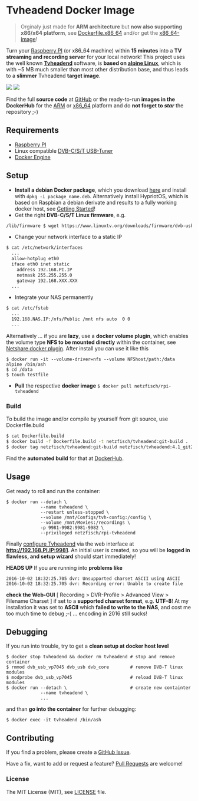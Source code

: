 # Tvheadend Docker Image

> Orginaly just made for **ARM architecture** but **now also supporting x86/x64 platform**, see [Dockerfile.x86_64](https://github.com/netzfisch/rpi-tvheadend/blob/master/Dockerfile.x86_64) and/or get the [x86_64-image](https://hub.docker.com/r/netzfisch/tvheadend/)!

Turn your [Raspberry PI](http://raspberrypi.org) (or x86_64 machine) within **15 minutes** into a **TV streaming and recording server** for your local network! This project uses the well known **[Tvheadend](https://tvheadend.org/)** software, is **based on [alpine Linux](http://www.alpinelinux.org/)**, which is with ~5 MB much smaller than most other distribution base, and thus leads to a **slimmer** Tvheadend **target image**.

[![](https://images.microbadger.com/badges/version/netzfisch/rpi-tvheadend.svg)](https://microbadger.com/images/netzfisch/rpi-tvheadend "Inspect image!") [![](https://images.microbadger.com/badges/image/netzfisch/rpi-tvheadend.svg)](https://microbadger.com/images/netzfisch/rpi-tvheadend "Inspect image!")

Find the full **source code** at [GitHub](https://github.com/netzfisch/rpi-tvheadend) or the ready-to-run **images in the DockerHub** for the  [ARM](https://hub.docker.com/r/netzfisch/rpi-tvheadend/) or [x86_64](https://hub.docker.com/r/netzfisch/tvheadend/) platform and do **not forget to _star_** the repository ;-)

## Requirements

- [Raspberry PI](http://raspberrypi.org)
- Linux compatible [DVB-C/S/T USB-Tuner](http://www.linuxtv.org/wiki/index.php/DVB-T_USB_Devices)
- [Docker Engine](https://docs.docker.com/engine/quickstart/)

## Setup

- **Install a debian Docker package**, which you download [here](http://blog.hypriot.com/downloads/) and install with `dpkg -i package_name.deb`. Alternatively install HypriotOS, which is based on Raspbian a debian derivate and results to a fully working docker host, see [Getting Started](http://blog.hypriot.com/getting-started-with-docker-and-linux-on-the-raspberry-pi/)!
- Get the right **DVB-C/S/T Linux firmware**, e.g.

```sh
/lib/firmware $ wget https://www.linuxtv.org/downloads/firmware/dvb-usb-vp7045-01.fw
```

- Change your network interface to a static IP

```sh
$ cat /etc/network/interfaces
  ...
  allow-hotplug eth0
  iface eth0 inet static
    address 192.168.PI.IP
    netmask 255.255.255.0
    gateway 192.168.XXX.XXX
  ...
```

- Integrate your NAS permanently

```sh
$ cat /etc/fstab
  ...
  192.168.NAS.IP:/nfs/Public /mnt nfs auto  0 0
  ...
```

Alternatively ... if you are **lazy**, use a **docker volume plugin**, which enables the volume type **NFS to be mounted directly** within the container, see [Netshare docker plugin](http://netshare.containx.io/). After install you can use it like this

    $ docker run -it --volume-driver=nfs --volume NFShost/path:/data alpine /bin/ash
    $ cd /data
    $ touch testfile

- **Pull** the respective **docker image** `$ docker pull netzfisch/rpi-tvheadend`

### Build

To build the image and/or compile by yourself from git source, use Dockerfile.build

```sh
$ cat Dockerfile.build
$ docker build -f Dockerfile.build -t netzfisch/tvheadend:git-build .
$ docker tag netzfisch/tvheadend:git-build netzfisch/tvheadend:4.1_git20161008
```

Find the **automated build** for that at [DockerHub](https://hub.docker.com/r/netzfisch/tvheadend/).

## Usage

Get ready to roll and run the container:

    $ docker run --detach \
                 --name tvheadend \
                 --restart unless-stopped \
                 --volume /mnt/Configs/tvh-config:/config \
                 --volume /mnt/Movies:/recordings \
                 -p 9981-9982:9981-9982 \
                 --privileged netzfisch/rpi-tvheadend

Finally [configure Tvheadend](http://docs.tvheadend.org/configure_tvheadend/) via the web interface at **http://192.168.PI.IP:9981**. An initial user is created, so you will be **logged in flawless, and setup wizard** should start immediately!

**HEADS UP** If you are running into **problems like**

    2016-10-02 18:32:25.705 dvr: Unsupported charset ASCII using ASCII
    2016-10-02 18:32:25.705 dvr: Recording error: Unable to create file

**check the Web-GUI** [ Recording > DVR-Profile > Advanced View > Filename Charset ] if set to a **supported charset format**, e.g. **UTF-8**! At my installation it was set to **ASCII** which **failed to write to the NAS**, and cost me too much time to debug ;-( ... encoding in 2016 still sucks!

## Debugging

If you run into trouble, try to get a **clean setup at docker host level**

    $ docker stop tvheadend && docker rm tvheadend # stop and remove container
    $ rmmod dvb_usb_vp7045 dvb_usb dvb_core        # remove DVB-T linux modules
    $ modprobe dvb_usb_vp7045                      # reload DVB-T linux modules
    $ docker run --detach \                        # create new containter
                 --name tvheadend \
                 ...

and than **go into the container** for further debugging:

    $ docker exec -it tvheadend /bin/ash

## Contributing

If you find a problem, please create a [GitHub Issue](https://github.com/netzfisch/rpi-tvheadend/issues).

Have a fix, want to add or request a feature? [Pull Requests](https://github.com/netzfisch/rpi-tvheadend/pulls) are welcome!

### License

The MIT License (MIT), see [LICENSE](https://github.com/netzfisch/rpi-tvheadend/blob/master/LICENSE) file.
